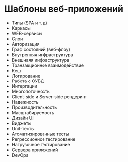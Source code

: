 # Шаблоны веб-приложений

* Типы \(SPA и т. д\)
* Каркасы
* WEB-сервисы
* Слои
* Авторизация
* Граф состояний \(веб-флоу\)
* Внутренняя инфраструктура
* Внешнаяя инфраструктура
* Транзакционное взаимодействие
* Кеш
* Логирование
* Работа с СУБД
* Интергации
* Многопоточность
* Client-side и Server-side рендеринг
* Надежность
* Производительность
* Масштабируемость
* Дизайн UI
* Виджеты
* Unit-тесты
* Атоматизированные тесты
* Регрессионное тестирование
* Нагрузочное тестирование
* Сервера приложений
* DevOps



